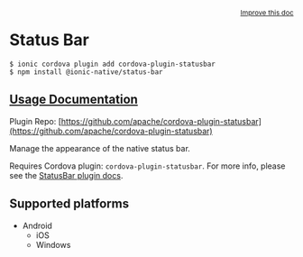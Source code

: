 <a style="float:right;font-size:12px;" href="http://github.com/ionic-team/ionic-native/edit/master/src/@ionic-native/plugins/status-bar/index.ts#L1">
  Improve this doc
</a>

# Status Bar

```
$ ionic cordova plugin add cordova-plugin-statusbar
$ npm install @ionic-native/status-bar
```

## [Usage Documentation](https://ionicframework.com/docs/native/status-bar/)

Plugin Repo: [https://github.com/apache/cordova-plugin-statusbar](https://github.com/apache/cordova-plugin-statusbar)

Manage the appearance of the native status bar.

Requires Cordova plugin: `cordova-plugin-statusbar`. For more info, please see the [StatusBar plugin docs](https://github.com/apache/cordova-plugin-statusbar).

## Supported platforms

- Android
  - iOS
  - Windows
  


